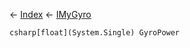 ← [Index](Api-Index) ← [IMyGyro](Sandbox.ModAPI.Ingame.IMyGyro)

```csharp[float](System.Single) GyroPower```
